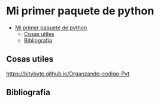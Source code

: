 # Mi primer paquete de python
<!-- START doctoc generated TOC please keep comment here to allow auto update -->
<!-- DON'T EDIT THIS SECTION, INSTEAD RE-RUN doctoc TO UPDATE -->


- [Mi primer paquete de python](#mi-primer-paquete-de-python)
  - [Cosas utiles](#cosas-utiles)
  - [Bibliografia](#bibliografia)

<!-- END doctoc generated TOC please keep comment here to allow auto update -->

## Cosas utiles 
https://bitybyte.github.io/Organzando-codigo-Pyt

## Bibliografia